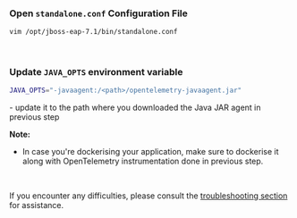 ### Open `standalone.conf` Configuration File
```bash
vim /opt/jboss-eap-7.1/bin/standalone.conf
```
&nbsp;

### Update `JAVA_OPTS` environment variable
```bash
JAVA_OPTS="-javaagent:/<path>/opentelemetry-javaagent.jar"
```

<path> - update it to the path where you downloaded the Java JAR agent in previous step
&nbsp;

**Note:**
- In case you're dockerising your application, make sure to dockerise it along with OpenTelemetry instrumentation done in previous step.

&nbsp;

If you encounter any difficulties, please consult the [troubleshooting section](https://signoz.io/docs/instrumentation/jboss/#troubleshooting-your-installation) for assistance.